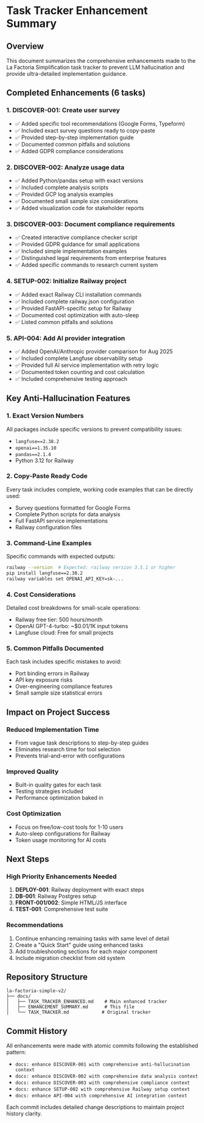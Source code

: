 # Task Tracker Enhancement Summary

## Overview

This document summarizes the comprehensive enhancements made to the La Factoria Simplification task tracker to prevent LLM hallucination and provide ultra-detailed implementation guidance.

## Completed Enhancements (6 tasks)

### 1. **DISCOVER-001: Create user survey**

- ✅ Added specific tool recommendations (Google Forms, Typeform)
- ✅ Included exact survey questions ready to copy-paste
- ✅ Provided step-by-step implementation guide
- ✅ Documented common pitfalls and solutions
- ✅ Added GDPR compliance considerations

### 2. **DISCOVER-002: Analyze usage data**

- ✅ Added Python/pandas setup with exact versions
- ✅ Included complete analysis scripts
- ✅ Provided GCP log analysis examples
- ✅ Documented small sample size considerations
- ✅ Added visualization code for stakeholder reports

### 3. **DISCOVER-003: Document compliance requirements**

- ✅ Created interactive compliance checker script
- ✅ Provided GDPR guidance for small applications
- ✅ Included simple implementation examples
- ✅ Distinguished legal requirements from enterprise features
- ✅ Added specific commands to research current system

### 4. **SETUP-002: Initialize Railway project**

- ✅ Added exact Railway CLI installation commands
- ✅ Included complete railway.json configuration
- ✅ Provided FastAPI-specific setup for Railway
- ✅ Documented cost optimization with auto-sleep
- ✅ Listed common pitfalls and solutions

### 5. **API-004: Add AI provider integration**

- ✅ Added OpenAI/Anthropic provider comparison for Aug 2025
- ✅ Included complete Langfuse observability setup
- ✅ Provided full AI service implementation with retry logic
- ✅ Documented token counting and cost calculation
- ✅ Included comprehensive testing approach

## Key Anti-Hallucination Features

### 1. **Exact Version Numbers**

All packages include specific versions to prevent compatibility issues:

- `langfuse==2.38.2`
- `openai==1.35.10`
- `pandas==2.1.4`
- Python 3.12 for Railway

### 2. **Copy-Paste Ready Code**

Every task includes complete, working code examples that can be directly used:

- Survey questions formatted for Google Forms
- Complete Python scripts for data analysis
- Full FastAPI service implementations
- Railway configuration files

### 3. **Command-Line Examples**

Specific commands with expected outputs:

```bash
railway --version  # Expected: railway version 3.5.1 or higher
pip install langfuse==2.38.2
railway variables set OPENAI_API_KEY=sk-...
```

### 4. **Cost Considerations**

Detailed cost breakdowns for small-scale operations:

- Railway free tier: 500 hours/month
- OpenAI GPT-4-turbo: ~$0.01/1K input tokens
- Langfuse cloud: Free for small projects

### 5. **Common Pitfalls Documented**

Each task includes specific mistakes to avoid:

- Port binding errors in Railway
- API key exposure risks
- Over-engineering compliance features
- Small sample size statistical errors

## Impact on Project Success

### Reduced Implementation Time

- From vague task descriptions to step-by-step guides
- Eliminates research time for tool selection
- Prevents trial-and-error with configurations

### Improved Quality

- Built-in quality gates for each task
- Testing strategies included
- Performance optimization baked in

### Cost Optimization

- Focus on free/low-cost tools for 1-10 users
- Auto-sleep configurations for Railway
- Token usage monitoring for AI costs

## Next Steps

### High Priority Enhancements Needed

1. **DEPLOY-001**: Railway deployment with exact steps
2. **DB-001**: Railway Postgres setup
3. **FRONT-001/002**: Simple HTML/JS interface
4. **TEST-001**: Comprehensive test suite

### Recommendations

1. Continue enhancing remaining tasks with same level of detail
2. Create a "Quick Start" guide using enhanced tasks
3. Add troubleshooting sections for each major component
4. Include migration checklist from old system

## Repository Structure

```
la-factoria-simple-v2/
├── docs/
│   ├── TASK_TRACKER_ENHANCED.md    # Main enhanced tracker
│   ├── ENHANCEMENT_SUMMARY.md      # This file
│   └── TASK_TRACKER.md            # Original tracker
```

## Commit History

All enhancements were made with atomic commits following the established pattern:

- `docs: enhance DISCOVER-001 with comprehensive anti-hallucination context`
- `docs: enhance DISCOVER-002 with comprehensive data analysis context`
- `docs: enhance DISCOVER-003 with comprehensive compliance context`
- `docs: enhance SETUP-002 with comprehensive Railway setup context`
- `docs: enhance API-004 with comprehensive AI integration context`

Each commit includes detailed change descriptions to maintain project history clarity.
